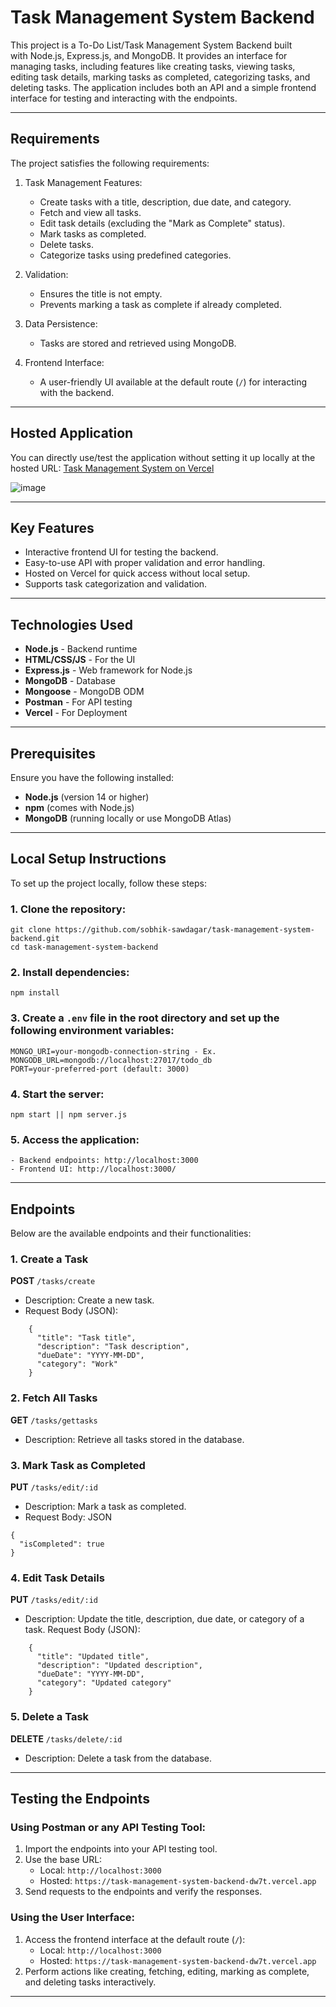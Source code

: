 Task Management System Backend
==============================

This project is a To-Do List/Task Management System Backend built with Node.js, Express.js, and MongoDB. It provides an interface for managing tasks, including features like creating tasks, viewing tasks, editing task details, marking tasks as completed, categorizing tasks, and deleting tasks. The application includes both an API and a simple frontend interface for testing and interacting with the endpoints.

* * * * *

Requirements
------------

The project satisfies the following requirements:

1.  Task Management Features:

    -   Create tasks with a title, description, due date, and category.
    -   Fetch and view all tasks.
    -   Edit task details (excluding the "Mark as Complete" status).
    -   Mark tasks as completed.
    -   Delete tasks.
    -   Categorize tasks using predefined categories.
2.  Validation:

    -   Ensures the title is not empty.
    -   Prevents marking a task as complete if already completed.
3.  Data Persistence:

    -   Tasks are stored and retrieved using MongoDB.
4.  Frontend Interface:

    -   A user-friendly UI available at the default route (`/`) for interacting with the backend.

* * * * *

Hosted Application
------------------

You can directly use/test the application without setting it up locally at the hosted URL:
[Task Management System on Vercel](https://task-management-system-backend-dw7t.vercel.app/)

![image](https://github.com/user-attachments/assets/ab874b89-b733-436a-8512-9d80b0e80a35)


* * * * *

Key Features
------------

-   Interactive frontend UI for testing the backend.
-   Easy-to-use API with proper validation and error handling.
-   Hosted on Vercel for quick access without local setup.
-   Supports task categorization and validation.

---

## Technologies Used
- **Node.js** - Backend runtime
- **HTML/CSS/JS** - For the UI
- **Express.js** - Web framework for Node.js
- **MongoDB** - Database
- **Mongoose** - MongoDB ODM
- **Postman** - For API testing
- **Vercel** - For Deployment

---

## Prerequisites
Ensure you have the following installed:
- **Node.js** (version 14 or higher)
- **npm** (comes with Node.js)
- **MongoDB** (running locally or use MongoDB Atlas)

---

Local Setup Instructions
------------------------

To set up the project locally, follow these steps:

### 1. Clone the repository:
```
git clone https://github.com/sobhik-sawdagar/task-management-system-backend.git
cd task-management-system-backend
```

### 2. Install dependencies:
```
npm install
```

### 3. Create a `.env` file in the root directory and set up the following environment variables:
```
MONGO_URI=your-mongodb-connection-string - Ex. MONGODB_URL=mongodb://localhost:27017/todo_db
PORT=your-preferred-port (default: 3000)
```

### 4. Start the server:
```
npm start || npm server.js
```

### 5. Access the application:
```
- Backend endpoints: http://localhost:3000
- Frontend UI: http://localhost:3000/
```

* * * * *

Endpoints
---------

Below are the available endpoints and their functionalities:

### 1. Create a Task
  **POST** `/tasks/create`
  - Description: Create a new task.
  - Request Body (JSON):
```
    {
      "title": "Task title",
      "description": "Task description",
      "dueDate": "YYYY-MM-DD",
      "category": "Work"
    }
```

### 2. Fetch All Tasks
  **GET** `/tasks/gettasks`
  - Description: Retrieve all tasks stored in the database.

### 3. Mark Task as Completed
  **PUT** `/tasks/edit/:id`
  - Description: Mark a task as completed.
  - Request Body: JSON
```
{
  "isCompleted": true
}
```

### 4. Edit Task Details
  **PUT** `/tasks/edit/:id`
  - Description: Update the title, description, due date, or category of a task.
  Request Body (JSON):
```
    {
      "title": "Updated title",
      "description": "Updated description",
      "dueDate": "YYYY-MM-DD",
      "category": "Updated category"
    }
```

### 5. Delete a Task
  **DELETE** `/tasks/delete/:id`
  - Description: Delete a task from the database.

* * * * *

Testing the Endpoints
---------------------

### Using Postman or any API Testing Tool:

1.  Import the endpoints into your API testing tool.
2.  Use the base URL:
    -   Local: `http://localhost:3000`
    -   Hosted: `https://task-management-system-backend-dw7t.vercel.app`
3.  Send requests to the endpoints and verify the responses.

### Using the User Interface:

1.  Access the frontend interface at the default route (`/`):
    -   Local: `http://localhost:3000`
    -   Hosted: `https://task-management-system-backend-dw7t.vercel.app`
2.  Perform actions like creating, fetching, editing, marking as complete, and deleting tasks interactively.

* * * * *
